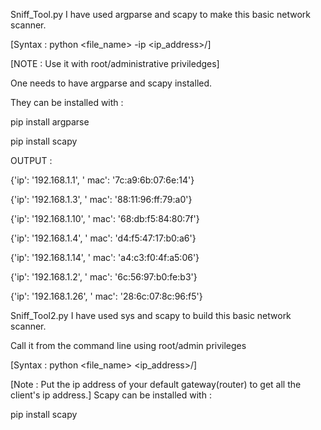 Sniff_Tool.py
I have used argparse and scapy to make this basic network scanner.

[Syntax : python <file_name> -ip <ip_address>/<subnet>]

[NOTE : Use it with root/administrative priviledges]

One needs to have argparse and scapy installed.

They can be installed with :

pip install argparse

pip install scapy

OUTPUT :

{'ip': '192.168.1.1', ' mac': '7c:a9:6b:07:6e:14'}

{'ip': '192.168.1.3', ' mac': '88:11:96:ff:79:a0'}

{'ip': '192.168.1.10', ' mac': '68:db:f5:84:80:7f'}

{'ip': '192.168.1.4', ' mac': 'd4:f5:47:17:b0:a6'}

{'ip': '192.168.1.14', ' mac': 'a4:c3:f0:4f:a5:06'}

{'ip': '192.168.1.2', ' mac': '6c:56:97:b0:fe:b3'}

{'ip': '192.168.1.26', ' mac': '28:6c:07:8c:96:f5'}

Sniff_Tool2.py
I have used sys and scapy to build this basic network scanner.

Call it from the command line using root/admin privileges

[Syntax : python <file_name> <ip_address>/<subnet>]

[Note : Put the ip address of your default gateway(router) to get all the client's ip address.] Scapy can be installed with :

pip install scapy

